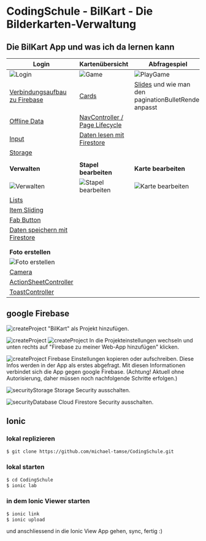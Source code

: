 # CodingSchule - BilKart - Die Bilderkarten-Verwaltung
## Die BilKart App und was ich da lernen kann
Login|Kartenübersicht|Abfragespiel
----|----|----
![Login](https://user-images.githubusercontent.com/16017172/31615491-072004e0-b28a-11e7-8b13-380119916841.PNG) | ![Game](https://user-images.githubusercontent.com/16017172/31615492-0735f73c-b28a-11e7-838c-e9b13d604af1.PNG) | ![PlayGame](https://user-images.githubusercontent.com/16017172/31615493-074b2f12-b28a-11e7-9d7f-b6f96fc9a350.PNG)
[Verbindungsaufbau zu Firebase](https://firebase.google.com/docs/firestore/quickstart)| [Cards](https://ionicframework.com/docs/components/#cards) | [Slides](https://ionicframework.com/docs/api/components/slides/Slides/) und wie man den paginationBulletRender anpasst
[Offline Data](https://firebase.google.com/docs/firestore/manage-data/enable-offline) | [NavController / Page Lifecycle](https://ionicframework.com/docs/api/navigation/NavController/) |
[Input](https://ionicframework.com/docs/api/components/input/Input/)|[Daten lesen mit Firestore](https://firebase.google.com/docs/firestore/query-data/get-data)|
[Storage](https://ionicframework.com/docs/storage/)||
||
**Verwalten**|**Stapel bearbeiten**|**Karte bearbeiten**
![Verwalten](https://user-images.githubusercontent.com/16017172/31615494-076a4a64-b28a-11e7-9571-eda195a11aad.PNG)|![Stapel bearbeiten](https://user-images.githubusercontent.com/16017172/31615495-0782501e-b28a-11e7-8e85-38dc0221c7d1.PNG)|![Karte bearbeiten](https://user-images.githubusercontent.com/16017172/31615497-07d15d08-b28a-11e7-979a-76c31160a876.PNG)
[Lists](https://ionicframework.com/docs/api/components/list/List/)||
[Item Sliding](https://ionicframework.com/docs/api/components/item/ItemSliding/)||
[Fab Button](https://ionicframework.com/docs/api/components/fab/FabButton/)||
[Daten speichern mit Firestore](https://firebase.google.com/docs/firestore/manage-data/add-data)||
||
||
**Foto erstellen**||
![Foto erstellen](https://user-images.githubusercontent.com/16017172/31615498-07e76918-b28a-11e7-92a4-c8a7face14e2.PNG)||
[Camera](https://ionicframework.com/docs/native/camera/)||
[ActionSheetController](https://ionicframework.com/docs/api/components/action-sheet/ActionSheetController/)||
[ToastController](https://ionicframework.com/docs/api/components/toast/ToastController/)||

## google Firebase
![createProject](https://user-images.githubusercontent.com/16017172/31603964-1a5b5834-b262-11e7-8250-1eb134da9f73.png)
"BilKart" als Projekt hinzufügen.

![createProject](https://user-images.githubusercontent.com/16017172/31603965-1a8cbfb4-b262-11e7-9126-6527f3fce9ff.png)
![createProject](https://user-images.githubusercontent.com/16017172/31603966-1aa9ae6c-b262-11e7-81c4-3ae7e658eeab.png)
In die Projekteinstellungen wechseln und unten rechts auf "Firebase zu meiner Web-App hinzufügen" klicken.

![createProject](https://user-images.githubusercontent.com/16017172/31603967-1ac5e244-b262-11e7-8c9f-a73523c307b9.png)
Firebase Einstellungen kopieren oder aufschreiben. Diese Infos werden in der App als erstes abgefragt. Mit diesen Informationen verbindet sich die App gegen google Firebase. (Achtung! Aktuell ohne Autorisierung, daher müssen noch nachfolgende Schritte erfolgen.)

![securityStorage](https://user-images.githubusercontent.com/16017172/31603968-1afd8384-b262-11e7-96c0-8a48c035774e.png)
Storage Security ausschalten.

![securityDatabase](https://user-images.githubusercontent.com/16017172/31603969-1b189ea8-b262-11e7-85ae-6e4cf1428ba6.png)
Cloud Firestore Security ausschalten.

## Ionic
### lokal replizieren
```sh
$ git clone https://github.com/michael-tamse/CodingSchule.git
```

### lokal starten
```sh
$ cd CodingSchule
$ ionic lab
```
### in dem Ionic Viewer starten
```sh
$ ionic link
$ ionic upload
```
und anschliessend in die Ionic View App gehen, sync, fertig :)